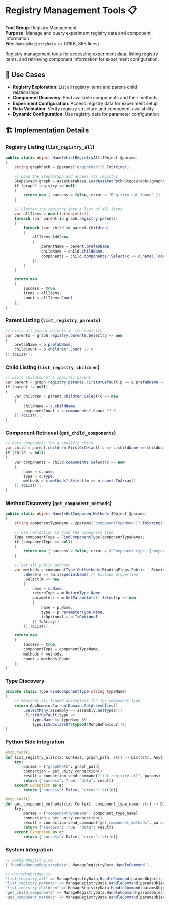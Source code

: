 # Registry Management Tools 📋

**Tool Group**: Registry Management  
**Purpose**: Manage and query experiment registry data and component information  
**File**: `ManageRegistryData.cs` (31KB, 865 lines)

Registry management tools for accessing experiment data, listing registry items, and retrieving component information for experiment configuration.

## 🎯 Use Cases

- **Registry Exploration**: List all registry items and parent-child relationships
- **Component Discovery**: Find available components and their methods
- **Experiment Configuration**: Access registry data for experiment setup
- **Data Validation**: Verify registry structure and component availability
- **Dynamic Configuration**: Use registry data for parameter configuration

## 🏗️ Implementation Details

### Registry Listing (`list_registry_all`)
```csharp
public static object HandleListRegistryAll(JObject @params)
{
    string graphPath = @params["graphPath"]?.ToString();
    
    // Load the StepsGraph and access its registry
    StepsGraph graph = AssetDatabase.LoadAssetAtPath<StepsGraph>(graphPath);
    if (graph?.registry == null)
    {
        return new { success = false, error = "Registry not found" };
    }

    // Flatten the registry into a list of all items
    var allItems = new List<object>();
    foreach (var parent in graph.registry.parents)
    {
        foreach (var child in parent.children)
        {
            allItems.Add(new
            {
                parentName = parent.prefabName,
                childName = child.childName,
                components = child.components?.Select(c => c.name).ToArray()
            });
        }
    }

    return new
    {
        success = true,
        items = allItems,
        count = allItems.Count
    };
}
```

### Parent Listing (`list_registry_parents`)
```csharp
// Lists all parent objects in the registry
var parents = graph.registry.parents.Select(p => new
{
    prefabName = p.prefabName,
    childCount = p.children?.Count ?? 0
}).ToList();
```

### Child Listing (`list_registry_children`)
```csharp
// Lists children of a specific parent
var parent = graph.registry.parents.FirstOrDefault(p => p.prefabName == parentName);
if (parent != null)
{
    var children = parent.children.Select(c => new
    {
        childName = c.childName,
        componentCount = c.components?.Count ?? 0
    }).ToList();
}
```

### Component Retrieval (`get_child_components`)
```csharp
// Gets components for a specific child
var child = parent.children.FirstOrDefault(c => c.childName == childName);
if (child != null)
{
    var components = child.components.Select(c => new
    {
        name = c.name,
        type = c.type,
        methods = c.methods?.Select(m => m.name).ToArray()
    }).ToList();
}
```

### Method Discovery (`get_component_methods`)
```csharp
public static object HandleGetComponentMethods(JObject @params)
{
    string componentTypeName = @params["componentTypeName"]?.ToString();
    
    // Use reflection to find the component type
    Type componentType = FindComponentType(componentTypeName);
    if (componentType == null)
    {
        return new { success = false, error = $"Component type '{componentTypeName}' not found" };
    }

    // Get all public methods
    var methods = componentType.GetMethods(BindingFlags.Public | BindingFlags.Instance)
        .Where(m => !m.IsSpecialName) // Exclude properties
        .Select(m => new
        {
            name = m.Name,
            returnType = m.ReturnType.Name,
            parameters = m.GetParameters().Select(p => new
            {
                name = p.Name,
                type = p.ParameterType.Name,
                isOptional = p.IsOptional
            }).ToArray()
        }).ToList();

    return new
    {
        success = true,
        componentType = componentTypeName,
        methods = methods,
        count = methods.Count
    };
}
```

### Type Discovery
```csharp
private static Type FindComponentType(string typeName)
{
    // Searches all loaded assemblies for the component type
    return AppDomain.CurrentDomain.GetAssemblies()
        .SelectMany(assembly => assembly.GetTypes())
        .FirstOrDefault(type => 
            type.Name == typeName && 
            type.IsSubclassOf(typeof(MonoBehaviour)));
}
```

### Python Side Integration
```python
@mcp.tool()
def list_registry_all(ctx: Context, graph_path: str) -> Dict[str, Any]:
    try:
        params = {"graphPath": graph_path}
        connection = get_unity_connection()
        result = connection.send_command("list_registry_all", params)
        return {"success": True, "data": result}
    except Exception as e:
        return {"success": False, "error": str(e)}

@mcp.tool()
def get_component_methods(ctx: Context, component_type_name: str) -> Dict[str, Any]:
    try:
        params = {"componentTypeName": component_type_name}
        connection = get_unity_connection()
        result = connection.send_command("get_component_methods", params)
        return {"success": True, "data": result}
    except Exception as e:
        return {"success": False, "error": str(e)}
```

### System Integration
```csharp
// CommandRegistry.cs
{ "HandleManageRegistryData", ManageRegistryData.HandleCommand },

// UnityMcpBridge.cs
"list_registry_all" => ManageRegistryData.HandleCommand(paramsObject),
"list_registry_parents" => ManageRegistryData.HandleCommand(paramsObject),
"list_registry_children" => ManageRegistryData.HandleCommand(paramsObject),
"get_child_components" => ManageRegistryData.HandleCommand(paramsObject),
"get_component_methods" => ManageRegistryData.HandleCommand(paramsObject),
```
